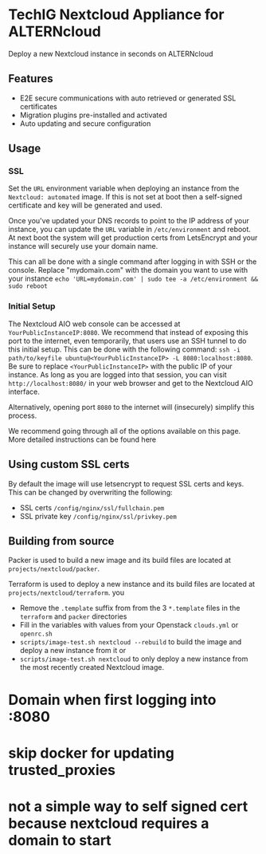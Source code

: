 # TechIG Nextcloud Appliance for ALTERNcloud
Deploy a new Nextcloud instance in seconds on ALTERNcloud

## Features
* E2E secure communications with auto retrieved or generated SSL certificates
* Migration plugins pre-installed and activated
* Auto updating and secure configuration

## Usage
### SSL
Set the `URL` environment variable when deploying an instance from the `Nextcloud: automated` image. If this is not set at boot then a self-signed certificate and key will be generated and used.

Once you've updated your DNS records to point to the IP address of your instance, you can update the `URL` variable in `/etc/environment` and reboot. At next boot the system will get production certs from LetsEncrypt and your instance will securely use your domain name.

This can all be done with a single command after logging in with SSH or the console.  Replace "mydomain.com" with the domain you want to use with your instance
`echo 'URL=mydomain.com' | sudo tee -a /etc/environment && sudo reboot`

### Initial Setup
The Nextcloud AIO web console can be accessed at `YourPublicInstanceIP:8080`.  We recommend that instead of exposing this port to the internet, even temporarily, that users use an SSH tunnel to do this initial setup.  This can be done with the following command: `ssh -i path/to/keyfile ubuntu@<YourPublicInstanceIP> -L 8080:localhost:8080`.  Be sure to replace `<YourPublicInstanceIP>` with the public IP of your instance.  As long as you are logged into that session, you can visit `http://localhost:8080/` in your web browser and get to the Nextcloud AIO interface.  

Alternatively, opening port `8080` to the internet will (insecurely) simplify this process.

We recommend going through all of the options available on this page.  More detailed instructions can be found here

## Using custom SSL certs
By default the image will use letsencrypt to request SSL certs and keys. This can be changed by overwriting the following:
* SSL certs `/config/nginx/ssl/fullchain.pem`
* SSL private key `/config/nginx/ssl/privkey.pem`

## Building from source
Packer is used to build a new image and its build files are located at `projects/nextcloud/packer`.

Terraform is used to deploy a new instance and its build files are located at `projects/nextcloud/terraform`.
you
* Remove the `.template` suffix from from the 3 `*.template` files in the `terraform` and `packer` directories
* Fill in the variables with values from your Openstack `clouds.yml` or `openrc.sh`
* `scripts/image-test.sh nextcloud --rebuild` to build the image and deploy a new instance from it or
* `scripts/image-test.sh nextcloud` to only deploy a new instance from the most recently created Nextcloud image.

# Domain when first logging into :8080
# skip docker for updating trusted_proxies
# not a simple way to self signed cert because nextcloud requires a domain to start